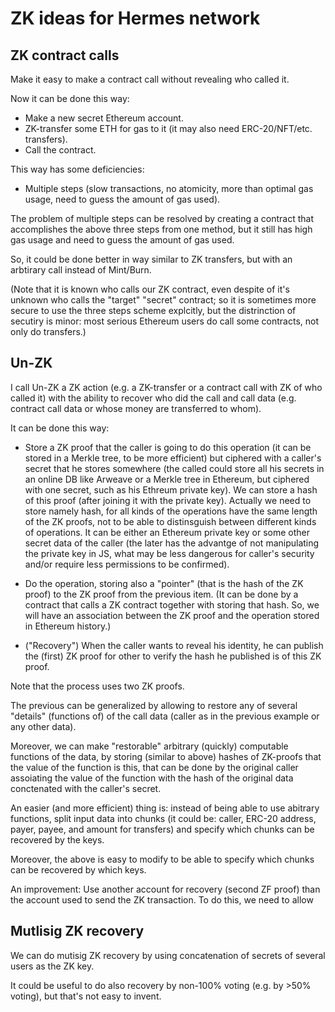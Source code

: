# ZK ideas for Hermes network

## ZK contract calls

Make it easy to make a contract call without revealing who called it.

Now it can be done this way:

- Make a new secret Ethereum account.
- ZK-transfer some ETH for gas to it (it may also need ERC-20/NFT/etc. transfers).
- Call the contract.

This way has some deficiencies:

- Multiple steps (slow transactions, no atomicity, more than optimal gas usage, need to guess the amount of gas used).

The problem of multiple steps can be resolved by creating a contract that accomplishes the above three steps from one method, but it still has high gas usage and need to guess the amount of gas used.

So, it could be done better in way similar to ZK transfers, but with an arbtirary call instead of Mint/Burn.

(Note that it is known who calls our ZK contract, even despite of it's unknown who calls the "target" "secret" contract; so it is sometimes more secure to use the three steps scheme explcitly, but the distrinction of secutiry is minor: most serious Ethereum users do call some contracts, not only do transfers.)

## Un-ZK

I call Un-ZK a ZK action (e.g. a ZK-transfer or a contract call with ZK of who called it) with the ability to recover who did the call and call data (e.g. contract call data or whose money are transferred to whom).

It can be done this way:

- Store a ZK proof that the caller is going to do this operation (it can be stored in a Merkle tree, to be more efficient) but ciphered with a caller's secret that he stores somewhere (the called could store all his secrets in an online DB like Arweave or a Merkle tree in Ethereum, but ciphered with one secret, such as his Ethreum private key). We can store a hash of this proof (after joining it with the private key). Actually we need to store namely hash, for all kinds of the operations have the same length of the ZK proofs, not to be able to distinsguish between different kinds of operations. It can be either an Ethereum private key or some other secret data of the caller (the later has the advantge of not manipulating the private key in JS, what may be less dangerous for caller's security and/or require less permissions to be confirmed).

- Do the operation, storing also a "pointer" (that is the hash of the ZK proof) to the ZK proof from the previous item. (It can be done by a contract that calls a ZK contract together with storing that hash. So, we will have an association between the ZK proof and the operation stored in Ethereum history.)

- ("Recovery") When the caller wants to reveal his identity, he can publish the (first) ZK proof for other to verify the hash he published is of this ZK proof.

Note that the process uses two ZK proofs.

The previous can be generalized by allowing to restore any of several "details" (functions of) of the call data (caller as in the previous example or any other data).

Moreover, we can make "restorable" arbitrary (quickly) computable functions of the data, by storing (similar to above) hashes of ZK-proofs that the value of the function is this, that can be done by the original caller assoiating the value of the function with the hash of the original data conctenated with the caller's secret.

An easier (and more efficient) thing is: instead of being able to use abitrary functions, split input data into chunks (it could be: caller, ERC-20 address, payer, payee, and amount for transfers) and specify which chunks can be recovered by the keys.

Moreover, the above is easy to modify to be able to specify which chunks can be recovered by which keys.

An improvement: Use another account for recovery (second ZF proof) than the account used to send the ZK transaction. To do this, we need to allow

## Mutlisig ZK recovery

We can do mutisig ZK recovery by using concatenation of secrets of several users as the ZK key.

It could be useful to do also recovery by non-100% voting (e.g. by >50% voting), but that's not easy to invent.
